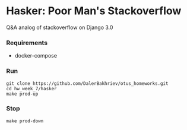 # Hasker: Poor Man's Stackoverflow
Q&A analog of stackoverflow on Django 3.0

### Requirements
<ul>
    <li>docker-compose</li>
</ul>

### Run
```
git clone https://github.com/DalerBakhriev/otus_homeworks.git
cd hw_week_7/hasker
make prod-up
```

### Stop
```
make prod-down
```